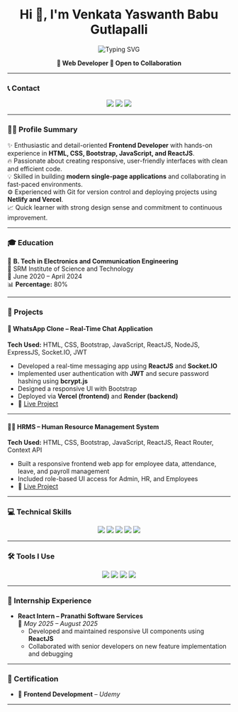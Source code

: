 <h1 align="center">Hi 👋, I'm Venkata Yaswanth Babu Gutlapalli</h1>

<p align="center">
  <img src="https://readme-typing-svg.demolab.com?font=Fira+Code&duration=2500&pause=1000&center=true&width=435&lines=Frontend+Web+Developer;Open+to+New+Opportunities" alt="Typing SVG" />
</p>

<p align="center">
  <b>🚀 Web Developer  🤝 Open to Collaboration</b>
</p>

---

### 📞 Contact

<p align="center">
  <a href="mailto:venkatgutl@gmail.com"><img src="https://img.shields.io/badge/Email-venkatgutl@gmail.com-red?style=for-the-badge&logo=gmail"></a>
  <a href="https://www.linkedin.com/in/venkata-yaswanth-babu-gutlapalli" target="_blank"><img src="https://img.shields.io/badge/LinkedIn-Profile-blue?style=for-the-badge&logo=linkedin"></a>
  <a href="https://github.com/Yaswanth666dev" target="_blank"><img src="https://img.shields.io/badge/GitHub-Profile-black?style=for-the-badge&logo=github"></a>
</p>

---

### 🧑‍💻 Profile Summary

✨ Enthusiastic and detail-oriented **Frontend Developer** with hands-on experience in **HTML, CSS, Bootstrap, JavaScript, and ReactJS**.  
🔥 Passionate about creating responsive, user-friendly interfaces with clean and efficient code.  
💡 Skilled in building **modern single-page applications** and collaborating in fast-paced environments.  
⚙️ Experienced with Git for version control and deploying projects using **Netlify and Vercel**.  
📈 Quick learner with strong design sense and commitment to continuous improvement.

---

### 🎓 Education

📘 **B. Tech in Electronics and Communication Engineering**  
🏫 SRM Institute of Science and Technology  
📅 June 2020 – April 2024  
📊 **Percentage:** 80%

---

### 💼 Projects

#### 📱 WhatsApp Clone – Real-Time Chat Application  
**Tech Used:** HTML, CSS, Bootstrap, JavaScript, ReactJS, NodeJS, ExpressJS, Socket.IO, JWT  
- Developed a real-time messaging app using **ReactJS** and **Socket.IO**  
- Implemented user authentication with **JWT** and secure password hashing using **bcrypt.js**  
- Designed a responsive UI with Bootstrap  
- Deployed via **Vercel (frontend)** and **Render (backend)**  
- 🔗 [Live Project](https://chat-frontend-ashy.vercel.app/)

---

#### 👨‍💼 HRMS – Human Resource Management System  
**Tech Used:** HTML, CSS, Bootstrap, JavaScript, ReactJS, React Router, Context API  
- Built a responsive frontend web app for employee data, attendance, leave, and payroll management  
- Included role-based UI access for Admin, HR, and Employees  
- 🔗 [Live Project](https://hrmsportal.vercel.app/)

---

### 💻 Technical Skills

<p align="center">
  <img src="https://img.shields.io/badge/HTML5-E34F26?style=for-the-badge&logo=html5&logoColor=white" />
  <img src="https://img.shields.io/badge/CSS3-1572B6?style=for-the-badge&logo=css3&logoColor=white" />
  <img src="https://img.shields.io/badge/Bootstrap-563D7C?style=for-the-badge&logo=bootstrap&logoColor=white" />
  <img src="https://img.shields.io/badge/JavaScript-F7DF1E?style=for-the-badge&logo=javascript&logoColor=black" />
  <img src="https://img.shields.io/badge/React-20232A?style=for-the-badge&logo=react&logoColor=61DAFB" />
</p>

---

### 🛠️ Tools I Use

<p align="center">
  <img src="https://img.shields.io/badge/VS%20Code-007ACC?style=for-the-badge&logo=visual-studio-code&logoColor=white" />
  <img src="https://img.shields.io/badge/Git-F05032?style=for-the-badge&logo=git&logoColor=white" />
  <img src="https://img.shields.io/badge/GitHub-181717?style=for-the-badge&logo=github&logoColor=white" />
  <img src="https://img.shields.io/badge/Vercel-000000?style=for-the-badge&logo=vercel&logoColor=white" />
</p>

---

### 💼 Internship Experience

- **React Intern – Pranathi Software Services**  
📅 *May 2025 – August 2025*  
  - Developed and maintained responsive UI components using **ReactJS**
  - Collaborated with senior developers on new feature implementation and debugging

---

### 📜 Certification

- 🏅 **Frontend Development** – *Udemy*

---

